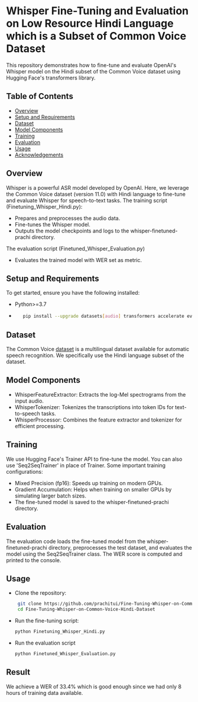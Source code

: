 # Whisper Fine-Tuning and Evaluation on Low Resource Hindi Language which is a Subset of Common Voice Dataset
This repository demonstrates how to fine-tune and evaluate OpenAI's Whisper model on the Hindi subset of the Common Voice dataset using Hugging Face's transformers 
library.

## Table of Contents
 - [Overview](#overview)
 - [Setup and Requirements](#setup-and-requirements)
 - [Dataset](#dataset)
 - [Model Components](#model-components)
 - [Training](#training)
 - [Evaluation](#evaluation)
 - [Usage](#usage)
 - [Acknowledgements](#acknowledgements)

## Overview
Whisper is a powerful ASR model developed by OpenAI. Here, we leverage the Common Voice dataset (version 11.0) with Hindi language to fine-tune and evaluate Whisper for speech-to-text tasks. 
The training script (Finetuning_Whisper_Hindi.py):
- Prepares and preprocesses the audio data.
- Fine-tunes the Whisper model.
- Outputs the model checkpoints and logs to the whisper-finetuned-prachi directory.
  
The evaluation script (Finetuned_Whisper_Evaluation.py)
- Evaluates the trained model with WER set as metric.

## Setup and Requirements
To get started, ensure you have the following installed:
- Python>=3.7
- ```bash
     pip install --upgrade datasets[audio] transformers accelerate evaluate jiwer tensorboard
  ```
## Dataset
The Common Voice [dataset](https://huggingface.co/datasets/mozilla-foundation/common_voice_11_0) is a multilingual dataset available for automatic speech recognition. We specifically use the Hindi language subset of the dataset.

## Model Components
- WhisperFeatureExtractor: Extracts the log-Mel spectrograms from the input audio.
- WhisperTokenizer: Tokenizes the transcriptions into token IDs for text-to-speech tasks.
- WhisperProcessor: Combines the feature extractor and tokenizer for efficient processing.

## Training
We use Hugging Face's Trainer API to fine-tune the model. You can also use 'Seq2SeqTrainer' in place of Trainer. Some important training configurations:

- Mixed Precision (fp16): Speeds up training on modern GPUs.
- Gradient Accumulation: Helps when training on smaller GPUs by simulating larger batch sizes.
- The fine-tuned model is saved to the whisper-finetuned-prachi directory.

## Evaluation

The evaluation code loads the fine-tuned model from the whisper-finetuned-prachi directory, preprocesses the test dataset, and evaluates the model using the Seq2SeqTrainer class. 
The WER score is computed and printed to the console.

## Usage

- Clone the repository:
  ```bash
   git clone https://github.com/prachitui/Fine-Tuning-Whisper-on-Common-Voice-Hindi-Dataset.git
   cd Fine-Tuning-Whisper-on-Common-Voice-Hindi-Dataset
  ```
- Run the fine-tuning script:
  ```bash
  python Finetuning_Whisper_Hindi.py
   ```
- Run the evaluation script
  ```bash
  python Finetuned_Whisper_Evaluation.py
  ```

## Result

We achieve a WER of 33.4% which is good enough since we had only 8 hours of training data available.

